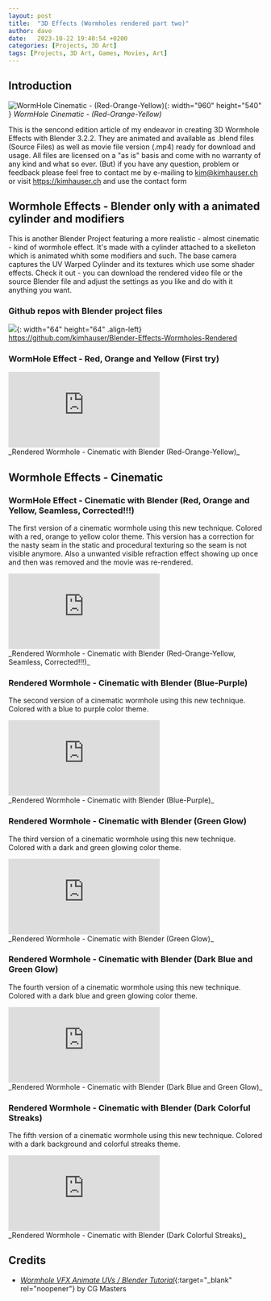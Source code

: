 ```yaml
---
layout: post
title:  "3D Effects (Wormholes rendered part two)"
author: dave
date:   2023-10-22 19:40:54 +0200
categories: [Projects, 3D Art]
tags: [Projects, 3D Art, Games, Movies, Art]
---
```


## Introduction
![WormHole Cinematic - (Red-Orange-Yellow)](../../assets/img/projects/3dWormholesPartTwo/0001.png){: width="960" height="540" }
_WormHole Cinematic - (Red-Orange-Yellow)_

This is the sencond edition article of my endeavor in creating 3D Wormhole Effects with Blender 3.2.2. They are animated and available as .blend files (Source Files) as well as movie file version (.mp4) ready for download and usage. All files are licensed on a "as is" basis and come with no warranty of any kind and what so ever. (But) if you have any question, problem or feedback please feel free to contact me by e-mailing to <kim@kimhauser.ch> or visit <https://kimhauser.ch> and use the contact form


## Wormhole Effects - Blender only with a animated cylinder and modifiers
This is another Blender Project featuring a more realistic - almost cinematic - kind of wormhole effect. It's made with a cylinder attached to a skelleton which is animated whith some modifiers and such. The base camera captures the UV Warped Cylinder and its textures which use some shader effects. Check it out - you can download the rendered video file or the source Blender file and adjust the settings as you like and do with it anything you want.

### Github repos with Blender project files
![](../../assets/img/github.png){: width="64" height="64" .align-left}
<https://github.com/kimhauser/Blender-Effects-Wormholes-Rendered>

### WormHole Effect - Red, Orange and Yellow (First try)
<div class="container-responsive-iframe">
<iframe class="responsive-iframe" src="https://www.youtube.com/embed/DoOF8QHW_M0" title="Rendered Wormhole - Cinematic with Blender - (Red-Orange-Yellow)" frameborder="0" allow="accelerometer; autoplay; clipboard-write; encrypted-media; gyroscope; picture-in-picture" allowfullscreen></iframe>
</div>
_Rendered Wormhole - Cinematic with Blender (Red-Orange-Yellow)_

## Wormhole Effects - Cinematic
### WormHole Effect - Cinematic with Blender (Red, Orange and Yellow, Seamless, Corrected!!!)
The first version of a cinematic wormhole using this new technique. Colored with a red, orange to yellow color theme. This version has a correction for the nasty seam in the static and procedural texturing so the seam is not visible anymore. Also a unwanted visible refraction effect showing up once and then was removed and the movie was re-rendered.
<div class="container-responsive-iframe">
<iframe class="responsive-iframe" src="https://www.youtube.com/embed/3yjMpI3bTbE" title="Rendered Wormhole - Cinematic with Blender - (Red-Orange-Yellow, Seamless, Corrected!!!)" frameborder="0" allow="accelerometer; autoplay; clipboard-write; encrypted-media; gyroscope; picture-in-picture" allowfullscreen></iframe>
</div>
_Rendered Wormhole - Cinematic with Blender (Red-Orange-Yellow, Seamless, Corrected!!!)_

### Rendered Wormhole - Cinematic with Blender (Blue-Purple)
The second version of a cinematic wormhole using this new technique. Colored with a blue to purple color theme.
<div class="container-responsive-iframe">
<iframe class="responsive-iframe" src="https://www.youtube.com/embed/wGnBSSlITzc" title="Rendered Wormhole - Cinematic with Blender - (Blue-Purple)" frameborder="0" allow="accelerometer; autoplay; clipboard-write; encrypted-media; gyroscope; picture-in-picture" allowfullscreen></iframe>
</div>
_Rendered Wormhole - Cinematic with Blender (Blue-Purple)_

### Rendered Wormhole - Cinematic with Blender (Green Glow)
The third version of a cinematic wormhole using this new technique. Colored with a dark and green glowing color theme.
<div class="container-responsive-iframe">
<iframe class="responsive-iframe" src="https://www.youtube.com/embed/o578vsHKbfg" title="Rendered Wormhole - Cinematic with Blender - (Green Glow)" frameborder="0" allow="accelerometer; autoplay; clipboard-write; encrypted-media; gyroscope; picture-in-picture" allowfullscreen></iframe>
</div>
_Rendered Wormhole - Cinematic with Blender (Green Glow)_

### Rendered Wormhole - Cinematic with Blender (Dark Blue and Green Glow)
The fourth version of a cinematic wormhole using this new technique. Colored with a dark blue and green glowing color theme.
<div class="container-responsive-iframe">
<iframe class="responsive-iframe" src="https://www.youtube.com/embed/-Hd2wKeAhVU" title="Rendered Wormhole - Cinematic with Blender - (Dark Blue and Green Glow)" frameborder="0" allow="accelerometer; autoplay; clipboard-write; encrypted-media; gyroscope; picture-in-picture" allowfullscreen></iframe>
</div>
_Rendered Wormhole - Cinematic with Blender (Dark Blue and Green Glow)_

### Rendered Wormhole - Cinematic with Blender (Dark Colorful Streaks)
The fifth version of a cinematic wormhole using this new technique. Colored with a dark background and colorful streaks theme.
<div class="container-responsive-iframe">
<iframe class="responsive-iframe" src="https://www.youtube.com/embed/ZwpbmxmYQto" title="Rendered Wormhole - Cinematic with Blender - (Dark and Colorful Streaks)" frameborder="0" allow="accelerometer; autoplay; clipboard-write; encrypted-media; gyroscope; picture-in-picture" allowfullscreen></iframe>
</div>
_Rendered Wormhole - Cinematic with Blender (Dark Colorful Streaks)_

## Credits
- [_Wormhole VFX Animate UVs / Blender Tutorial_](https://www.youtube.com/watch?v=K2WTH016rfk){:target="_blank" rel="noopener"}  by CG Masters